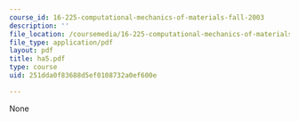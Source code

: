 ```yaml
---
course_id: 16-225-computational-mechanics-of-materials-fall-2003
description: ''
file_location: /coursemedia/16-225-computational-mechanics-of-materials-fall-2003/251dda0f83688d5ef0108732a0ef600e_ha5.pdf
file_type: application/pdf
layout: pdf
title: ha5.pdf
type: course
uid: 251dda0f83688d5ef0108732a0ef600e

---
```

None